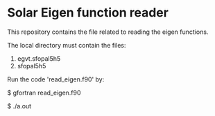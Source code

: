 # Solar Eigen function reader

This repository contains the file related to reading the eigen functions.

The local directory must contain the files: 

1. egvt.sfopal5h5
2. sfopal5h5

Run the code 'read_eigen.f90' by:

$ gfortran read_eigen.f90

$ ./a.out
